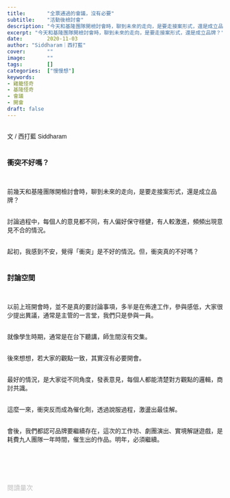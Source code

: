 ```yaml
---
title:       "全票通過的會議，沒有必要"
subtitle:    "活動後檢討會"
description: "今天和基隆團隊開檢討會時，聊到未來的走向，是要走接案形式，還是成立品牌？"
excerpt: "今天和基隆團隊開檢討會時，聊到未來的走向，是要走接案形式，還是成立品牌？"
date:        2020-11-03
author: "Siddharam｜西打藍"
cover:       ""
image:       ""
tags:        []
categories:  ["慢慢想"]
keywords:
- 雞籠怪奇
- 基隆怪奇
- 會議
- 開會
draft: false
---
```


<article style="font-family: 'Noto Sans TC', '微軟正黑體', sans-serif; font-weight: 300;">

<br>文 / 西打藍 Siddharam<br><br>

<h3 class="article-h1-color">衝突不好嗎？</h3><br>

前幾天和基隆團隊開檢討會時，聊到未來的走向，是要走接案形式，還是成立品牌？<br><br>

討論過程中，每個人的意見都不同，有人偏好保守穩健，有人較激進，頻頻出現意見不合的情況。<br><br>

起初，我感到不安，覺得「衝突」是不好的情況。但，衝突真的不好嗎？<br><br>


<h3 class="article-h1-color">討論空間</h3><br>

以前上班開會時，並不是真的要討論事項，多半是在佈達工作，參與感低，大家很少提出異議，通常是主管的一言堂，我們只是參與一員。<br><br>

就像學生時期，通常是在台下聽講，師生間沒有交集。<br><br>

後來想想，若大家的觀點一致，其實沒有必要開會。<br><br>

最好的情況，是大家從不同角度，發表意見，每個人都能清楚對方觀點的邏輯，商討共識。<br><br>

這麼一來，衝突反而成為催化劑，透過說服過程，激盪出最佳解。<br><br>

會後，我們都認可品牌要繼續存在，這次的工作坊、劇團演出、實境解謎遊戲，是耗費九人團隊一年時間，催生出的作品。明年，必須繼續。<br><br>


<br><br><br>

</article>

<div style="color: #bfbfbf; font-size: 15px;" id="busuanzi_container_page_pv">
  閱讀量<span id="busuanzi_value_page_pv"></span>次
</div>

<script src="../../js/post.js"></script>




